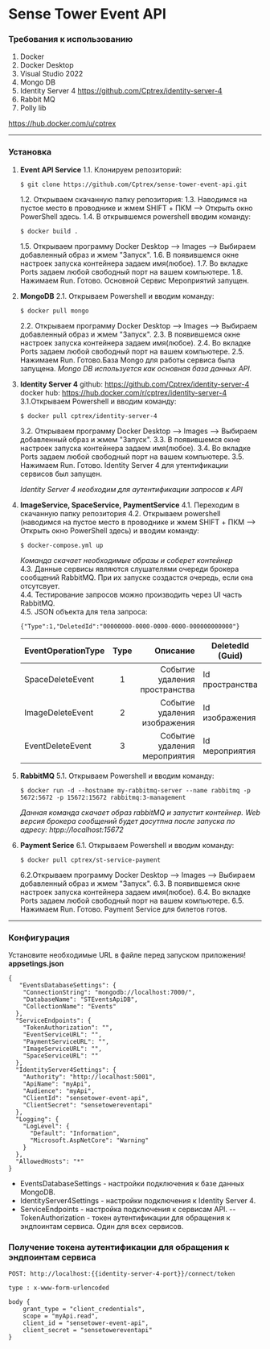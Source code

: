 # Sense Tower Event API

### Требования к использованию
1. Docker
2. Docker Desktop
3. Visual Studio 2022
4. Mongo DB
5. Identity Server 4 https://github.com/Cptrex/identity-server-4
6. Rabbit MQ
7. Polly lib


https://hub.docker.com/u/cptrex
_____

### Установка
1. **Event API Service**
    1.1. Клонируем репозиторий:
    ```
    $ git clone https://github.com/Cptrex/sense-tower-event-api.git
    ```
    1.2. Открываем скачанную папку репозитория:
    1.3. Наводимся на пустое место в проводнике и жмем SHIFT + ПКМ --> Открыть окно PowerShell здесь.
    1.4. В открывшемся powershell вводим команду:
    ```
    $ docker build .
    ```
    1.5. Открываем программу Docker Desktop --> Images --> Выбираем добавленный образ и жмем "Запуск".
    1.6. В появившемся окне настроек запуска контейнера задаем имя(любое).
    1.7. Во вкладке Ports задаем любой свободный порт на вашем компьютере.
    1.8. Нажимаем Run. Готово. Основной Сервис Мероприятий запущен.

2. **MongoDB**
    2.1. Открываем Powershell и вводим команду:
    ```
    $ docker pull mongo
    ```
    2.2. Открываем программу Docker Desktop --> Images --> Выбираем добавленный образ и жмем "Запуск".
    2.3. В появившемся окне настроек запуска контейнера задаем имя(любое).
    2.4. Во вкладке Ports задаем любой свободный порт на вашем компьютере.
    2.5. Нажимаем Run. Готово.База Mongo для работы сервиса была запущена.
    *Mongo DB используется как основная база данных API.*

3. **Identity Server 4**
    github: https://github.com/Cptrex/identity-server-4
    docker hub: https://hub.docker.com/r/cptrex/identity-server-4
    3.1.Открываем Powershell и вводим команду:
    ```
    $ docker pull cptrex/identity-server-4
    ```
    3.2. Открываем программу Docker Desktop --> Images --> Выбираем добавленный образ и жмем "Запуск".
    3.3. В появившемся окне настроек запуска контейнера задаем имя(любое).
    3.4. Во вкладке Ports задаем любой свободный порт на вашем компьютере.
    3.5. Нажимаем Run. Готово. Identity Server 4 для утентификации сервисов был запущен.

    *Identity Server 4 необходим для аутентификации запросов к API*

4. **ImageService, SpaceService, PaymentService**
    4.1. Переходим в скачанную папку репозитория
    4.2. Открываем powershell (наводимся на пустое место в проводнике и жмем SHIFT + ПКМ --> Открыть окно PowerShell здесь) и вводим команду:
    ```
    $ docker-compose.yml up
    ```
    *Команда скачает необходимые образы и соберет контейнер* </br>
    4.3. Данные сервисы являются слушателями очереди брокера сообщений RabbitMQ. При их запуске создастся очередь, если она отсутсвует. </br>
    4.4. Тестирование запросов можно производить через UI часть RabbitMQ. </br>
    4.5. JSON объекта для тела запроса: </br>
    ```
    {"Type":1,"DeletedId":"00000000-0000-0000-0000-000000000000"}
    ```
    EventOperationType |          Type |                    Описание   | DeletedId (Guid)   |
    :------------------|:-------------:|------------------------------:|--------------------
    |SpaceDeleteEvent  | 1             | Событие удаления пространства | Id пространства
    |ImageDeleteEvent  | 2             | Событие удаления изображения  | Id изображения
    |EventDeleteEvent  | 3             | Событие удаления мероприятия  | Id мероприятия
5. **RabbitMQ**
    5.1. Открываем Powershell и вводим команду:
    ```
    $ docker run -d --hostname my-rabbitmq-server --name rabbitmq -p 5672:5672 -p 15672:15672 rabbitmq:3-management
    ```
    *Данная команда скачает образ rabbitMQ и запустит контейнер. Web версия брокера сообщений будет досутпна после запуска по адресу: htpp://localhost:15672*
  6. **Payment Serice**
      6.1. Открываем Powershell и вводим команду:
        ```
        $ docker pull cptrex/st-service-payment
        ```
      6.2.Открываем программу Docker Desktop --> Images --> Выбираем добавленный образ и жмем "Запуск".
      6.3. В появившемся окне настроек запуска контейнера задаем имя(любое).
      6.4. Во вкладке Ports задаем любой свободный порт на вашем компьютере.
      6.5. Нажимаем Run. Готово. Payment Service для билетов готов.
_____

### Конфигурация

Установите необходимые URL в файле перед запуском приложения!
**appsetings.json**
```
{
   "EventsDatabaseSettings": {
    "ConnectionString": "mongodb://localhost:7000/",
    "DatabaseName": "STEventsApiDB",
    "CollectionName": "Events"
  },
  "ServiceEndpoints": {
    "TokenAuthorization": "",
    "EventServiceURL": "",
    "PaymentServiceURL": "",
    "ImageServiceURL": "",
    "SpaceServiceURL": ""
  },
  "IdentityServer4Settings": {
    "Authority": "http://localhost:5001",
    "ApiName": "myApi",
    "Audience": "myApi",
    "ClientId": "sensetower-event-api",
    "ClientSecret": "sensetowereventapi"
  },
  "Logging": {
    "LogLevel": {
      "Default": "Information",
      "Microsoft.AspNetCore": "Warning"
    }
  },
  "AllowedHosts": "*"
}
```
- EventsDatabaseSettings - настройки подключения к базе данных MongoDB.
- IdentityServer4Settings - настройки подключения к Identity Server 4.
- ServiceEndpoints - настройка подключения к сервисам API.
-- TokenAuthorization - токен аутентификации для обращения к эндпоинтам сервиса. Один для всех сервисов.

### Получение токена аутентификации для обращения к эндпоинтам сервиса
```
POST: http://localhost:{{identity-server-4-port}}/connect/token

type : x-www-form-urlencoded

body {
    grant_type = "client_credentials",
    scope = "myApi.read",
    client_id = "sensetower-event-api",
    client_secret = "sensetowereventapi"
}
```